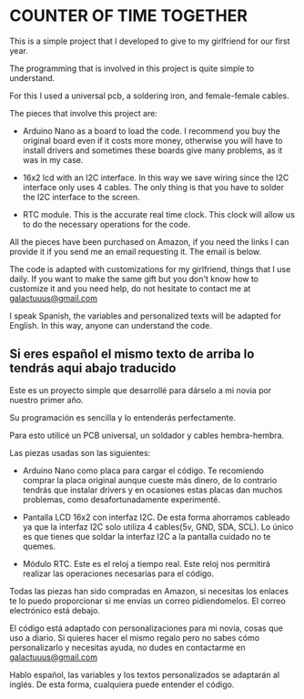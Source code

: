 # COUNTER OF TIME TOGETHER
This is a simple project that I developed to give to my girlfriend for our first year.

The programming that is involved in this project is quite simple to understand.

For this I used a universal pcb, a soldering iron, and female-female cables.

The pieces that involve this project are:

- Arduino Nano as a board to load the code.
I recommend you buy the original board even if it costs more money, otherwise you will have to install drivers and sometimes these boards give many problems, as it was in my case.

- 16x2 lcd with an I2C interface.
In this way we save wiring since the I2C interface only uses 4 cables. The only thing is that you have to solder the I2C interface to the screen.

- RTC module. This is the accurate real time clock.
This clock will allow us to do the necessary operations for the code.

All the pieces have been purchased on Amazon, if you need the links I can provide it if you send me an email requesting it. The email is below.

The code is adapted with customizations for my girlfriend, things that I use daily. If you want to make the same gift but you don't know how to customize it and you need help, do not hesitate to contact me at galactuuus@gmail.com

I speak Spanish, the variables and personalized texts will be adapted for English. In this way, anyone can understand the code.


Si eres español el mismo texto de arriba lo tendrás aqui abajo traducido
--
Este es un proyecto simple que desarrollé para dárselo a mi novia por nuestro primer año.

Su programación es sencilla y lo entenderás perfectamente.

Para esto utilicé un PCB universal, un soldador y cables hembra-hembra.

Las piezas usadas son las siguientes:

- Arduino Nano como placa para cargar el código.
Te recomiendo comprar la placa original aunque cueste más dinero, de lo contrario tendrás que instalar drivers y en ocasiones estas placas dan muchos problemas, como desafortunadamente experimenté.

- Pantalla LCD 16x2 con interfaz I2C.
De esta forma ahorramos cableado ya que la interfaz I2C solo utiliza 4 cables(5v, GND, SDA, SCL). Lo único es que tienes que soldar la interfaz I2C a la pantalla cuidado no te quemes.

- Módulo RTC. Este es el reloj a tiempo real.
Este reloj nos permitirá realizar las operaciones necesarias para el código.

Todas las piezas han sido compradas en Amazon, si necesitas los enlaces te lo puedo proporcionar si me envías un correo pidiendomelos. El correo electrónico está debajo.

El código está adaptado con personalizaciones para mi novia, cosas que uso a diario. Si quieres hacer el mismo regalo pero no sabes cómo personalizarlo y necesitas ayuda, no dudes en contactarme en galactuuus@gmail.com

Hablo español, las variables y los textos personalizados se adaptarán al inglés. De esta forma, cualquiera puede entender el código.
